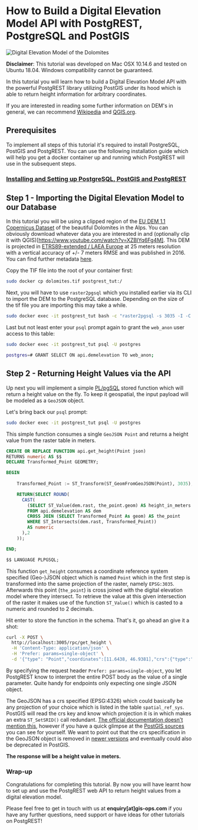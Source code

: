 # How to Build a Digital Elevation Model API with PostgREST, PostgreSQL and PostGIS

![Digital Elevation Model of the Dolomites](https://user-images.githubusercontent.com/10322094/71978844-96e0a800-321c-11ea-8df7-f6d8851248a0.png "Digital Elevation Model of the Dolomites")

**Disclaimer**: This tutorial was developed on Mac OSX 10.14.6 and tested on Ubuntu 18.04. 
Windows compatibility cannot be guaranteed.

In this tutorial you will learn how to build a Digital Elevation Model API with the powerful PostgREST library utilizing PostGIS under its hood which is able to return height information for arbitrary coordinates.

If you are interested in reading some further information on DEM's in general, we can recommend [Wikipedia](https://en.wikipedia.org/wiki/Digital_elevation_model) and [QGIS.org](https://docs.qgis.org/3.4/en/docs/gentle_gis_introduction/raster_data.html).

## Prerequisites

To implement all steps of this tutorial it's required to install PostgreSQL, PostGIS and PostgREST.
You can use the following installation guide which will help you get a docker container up and running which PostgREST will use in the subsequent steps.

### [Installing and Setting up PostgreSQL, PostGIS and PostgREST](https://github.com/gis-ops/tutorials/blob/postgrest-elevation-api/postgres/postgres_postgis_postgrest_installation.md)

## Step 1 - Importing the Digital Elevation Model to our Database

In this tutorial you will be using a clipped region of the [EU DEM 1.1 Copernicus Dataset](https://land.copernicus.eu/imagery-in-situ/eu-dem) of the beautiful Dolomites in the Alps.
You can obviously download whatever data you are interested in and (optionally clip it with QGIS)[https://www.youtube.com/watch?v=XZBlYq6Fg4M]. 
This DEM is projected in [ETRS89-extended / LAEA Europe](https://epsg.io/3035) at 25 meters resolution with a vertical accuracy of +/- 7 meters RMSE and was published in 2016. You can find further metadata [here](https://land.copernicus.eu/imagery-in-situ/eu-dem/eu-dem-v1.1?tab=metadata).

Copy the TIF file into the root of your container first:

```sh
sudo docker cp dolomites.tif postgrest_tut:/
```

Next, you will have to use `raster2pgsql` which you installed earlier via its CLI to import the DEM to the PostgreSQL database.
Depending on the size of the tif file you are importing this may take a while.

```sh
sudo docker exec -it postgrest_tut bash -c "raster2pgsql -s 3035 -I -C -M -t "auto" dolomites.tif -F api.demelevation | psql -U postgres -d postgres"
```

Last but not least enter your `psql` prompt again to grant the `web_anon` user access to this table:

```sh
sudo docker exec -it postgrest_tut psql -U postgres

postgres=# GRANT SELECT ON api.demelevation TO web_anon;
```

## Step 2 -  Returning Height Values via the API

Up next you will implement a simple [PL/pgSQL](https://en.wikipedia.org/wiki/PL/pgSQL) stored function which will return a height value on the fly. To keep it geospatial, the input payload will be modeled as a `GeoJSON` object. 

Let's bring back our `psql` prompt:

```sh
sudo docker exec -it postgrest_tut psql -U postgres
```

This simple function consumes a single `GeoJSON Point` and returns a height value from the raster table in meters.


```sql
CREATE OR REPLACE FUNCTION api.get_height(Point json) 
RETURNS numeric AS $$
DECLARE Transformed_Point GEOMETRY;

BEGIN
    
    Transformed_Point := ST_Transform(ST_GeomFromGeoJSON(Point), 3035);

    RETURN(SELECT ROUND(
      CAST(
        (SELECT ST_Value(dem.rast, the_point.geom) AS height_in_meters
        FROM api.demelevation AS dem 
        CROSS JOIN (SELECT Transformed_Point As geom) AS the_point
        WHERE ST_Intersects(dem.rast, Transformed_Point))
        AS numeric
      ),2
    ));

END;

$$ LANGUAGE PLPGSQL;
```

This function `get_height` consumes a coordinate reference system specified (Geo-)JSON object which is named `Point` which in the first step is transformed into the same projection of the raster, namely `EPSG:3035`.
Afterwards this point (`the_point`) is cross joined with the digital elevation model where they intersect.
To retrieve the value at this given intersection of the raster it makes use of the function `ST_Value()` which is casted to a numeric and rounded to 2 decimals. 

Hit enter to store the function in the schema. That's it, go ahead an give it a shot:

```sh
curl -X POST \
  http://localhost:3005/rpc/get_height \
  -H 'Content-Type: application/json' \
  -H 'Prefer: params=single-object' \
  -d '{"type": "Point","coordinates":[11.6438, 46.9381],"crs":{"type":"name","properties":{"name":"EPSG:4326"}}}'
```

By specifying the request header `Prefer: params=single-object`, you let PostgREST know to interpret the entire POST body as the value of a single parameter. Quite handy for endpoints only expecting one single JSON object.

The GeoJSON has a crs specified (EPSG:4326) which could basically be any projection of your choice which is listed in the table `spatial_ref_sys`.
PostGIS will read the crs key and know which projection it is in which makes an extra `ST_SetSRID()` call redundant.
[The official documentation doesn't mention this](https://postgis.net/docs/ST_GeomFromGeoJSON.html), however if you have a quick glimpse at the [PostGIS sources](https://github.com/postgis/postgis/blob/master/liblwgeom/lwin_geojson.c#L432) you can see for yourself. 
We want to point out that the crs specification in the GeoJSON object is removed in [newer versions](https://tools.ietf.org/html/rfc7946#section-4) and eventually could also be deprecated in PostGIS.

**The response will be a height value in meters.**

### Wrap-up

Congratulations for completing this tutorial. By now you will have learnt how to set up and use the PostgREST web API to return height values from a digital elevation model.

Please feel free to get in touch with us at **enquiry[at]gis-ops.com** if you have any further questions, need support or have ideas for other tutorials on PostgREST!